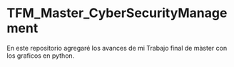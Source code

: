 # TFM_Master_CyberSecurityManagement
En este repositorio agregaré los avances de mi Trabajo final de màster con los graficos en python.
